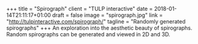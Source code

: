 +++
title = "Spirograph"
client = "TULP interactive"
date = 2018-01-14T21:11:17+01:00
draft = false
image = "spirograph.jpg"
link = "http://tulpinteractive.com/spirograph/"
tagline = "Randomly generated spirographs"
+++
An exploration into the aesthetic beauty of spirographs. Random spirographs can be generated and viewed in 2D and 3D.
